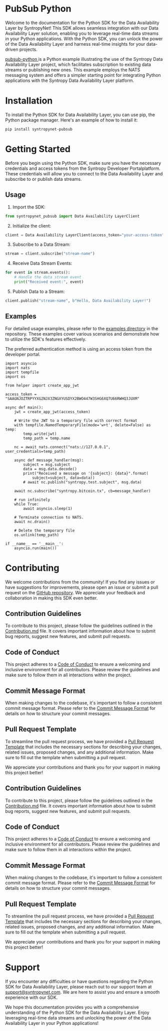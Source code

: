 # PubSub Python

Welcome to the documentation for the Python SDK for the Data Availability Layer by SyntropyNet! This SDK allows seamless integration with our Data Availability Layer solution, enabling you to leverage real-time data streams in your Python applications. With the Python SDK, you can unlock the power of the Data Availability Layer and harness real-time insights for your data-driven projects.

[pubsub-python ](https://github.com/SyntropyNet/pubsub-python)is a Python example illustrating the use of the Syntropy Data Availability Layer project, which facilitates subscription to existing data streams or publishing new ones. This example employs the NATS messaging system and offers a simpler starting point for integrating Python applications with the Syntropy Data Availability Layer platform.

# Installation

To install the Python SDK for Data Availability Layer, you can use pip, the Python package manager. Here's an example of how to install it:

```shell
pip install syntropynet-pubsub
```

# Getting Started

Before you begin using the Python SDK, make sure you have the necessary credentials and access tokens from the Syntropy Developer Portalplatform. These credentials will allow you to connect to the Data Availability Layer and subscribe to or publish data streams.

## Usage

1. Import the SDK:

```python
from syntropynet_pubsub import Data Availability LayerClient
```

2. Initialize the client:

```python
client = Data Availability LayerClient(access_token="your-access-token", private_key="your-private-key")
```

3. Subscribe to a Data Stream:

```python
stream = client.subscribe("stream-name")
```

4. Receive Data Stream Events:

```python
for event in stream.events():
    # Handle the data stream event
    print("Received event:", event)
```

5. Publish Data to a Stream:

```python
client.publish("stream-name", b"Hello, Data Availability Layer!")
```

## Examples

For detailed usage examples, please refer to the [examples directory](https://github.com/SyntropyNet/pubsub-python/examples) in the repository. These examples cover various scenarios and demonstrate how to utilize the SDK's features effectively.

The preferred authentication method is using an access token from the developer portal.

```Text Python
import asyncio
import nats
import tempfile
import os

from helper import create_app_jwt

access_token = "SAAGNJOZTRPYYXG2NJX3ZNGXYUSDYX2BWO447W3SHG6XQ7U66RWHQ3JUXM"

async def main():
    jwt = create_app_jwt(access_token)

    # Write the JWT to a temporary file with correct format
    with tempfile.NamedTemporaryFile(mode='w+t', delete=False) as temp:
        temp.write(jwt)
        temp_path = temp.name

    nc = await nats.connect("nats://127.0.0.1", user_credentials=temp_path)

    async def message_handler(msg):
        subject = msg.subject
        data = msg.data.decode()
        print("Received a message on '{subject}: {data}".format(
            subject=subject, data=data))
        # await nc.publish("syntropy.test.subject", msg.data)

    await nc.subscribe("syntropy.bitcoin.tx", cb=message_handler)

    # run infinitely
    while True:
        await asyncio.sleep(1)

    # Terminate connection to NATS.
    await nc.drain()

    # Delete the temporary file
    os.unlink(temp_path)

if __name__ == '__main__':
    asyncio.run(main())
```

# Contributing
We welcome contributions from the community! If you find any issues or have suggestions for improvements, please open an issue or submit a pull request on the [GitHub repository](https://github.com/SyntropyNet/pubsub-python). We appreciate your feedback and collaboration in making this SDK even better. 

## Contribution Guidelines

To contribute to this project, please follow the guidelines outlined in the [Contribution.md](CONTRIBUTING.md) file. It covers important information about how to submit bug reports, suggest new features, and submit pull requests.

## Code of Conduct
This project adheres to a [Code of Conduct](CODE_OF_CONDUCT.md) to ensure a welcoming and inclusive environment for all contributors. Please review the guidelines and make sure to follow them in all interactions within the project.

## Commit Message Format
When making changes to the codebase, it's important to follow a consistent commit message format. Please refer to the [Commit Message Format](commit-template.md) for details on how to structure your commit messages.

## Pull Request Template
To streamline the pull request process, we have provided a [Pull Request Template](pull-request-template.md) that includes the necessary sections for describing your changes, related issues, proposed changes, and any additional information. Make sure to fill out the template when submitting a pull request.

We appreciate your contributions and thank you for your support in making this project better!

## Contribution Guidelines

To contribute to this project, please follow the guidelines outlined in the [Contribution.md](CONTRIBUTING.md) file. It covers important information about how to submit bug reports, suggest new features, and submit pull requests.

## Code of Conduct
This project adheres to a [Code of Conduct](CODE_OF_CONDUCT.md) to ensure a welcoming and inclusive environment for all contributors. Please review the guidelines and make sure to follow them in all interactions within the project.

## Commit Message Format
When making changes to the codebase, it's important to follow a consistent commit message format. Please refer to the [Commit Message Format](commit-template.md) for details on how to structure your commit messages.

## Pull Request Template
To streamline the pull request process, we have provided a [Pull Request Template](pull-request-template.md) that includes the necessary sections for describing your changes, related issues, proposed changes, and any additional information. Make sure to fill out the template when submitting a pull request.

We appreciate your contributions and thank you for your support in making this project better!


# Support

If you encounter any difficulties or have questions regarding the Python SDK for Data Availability Layer, please reach out to our support team at support@syntropynet.com. We are here to assist you and ensure a smooth experience with our SDK.

We hope this documentation provides you with a comprehensive understanding of the Python SDK for the Data Availability Layer. Enjoy leveraging real-time data streams and unlocking the power of the Data Availability Layer in your Python applications!